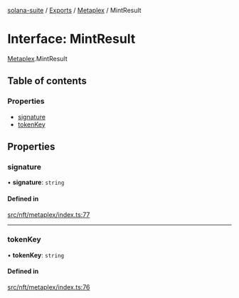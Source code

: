 [solana-suite](../README.md) / [Exports](../modules.md) / [Metaplex](../modules/Metaplex.md) / MintResult

# Interface: MintResult

[Metaplex](../modules/Metaplex.md).MintResult

## Table of contents

### Properties

- [signature](Metaplex.MintResult.md#signature)
- [tokenKey](Metaplex.MintResult.md#tokenkey)

## Properties

### signature

• **signature**: `string`

#### Defined in

[src/nft/metaplex/index.ts:77](https://github.com/fukaoi/solana-suite/blob/c7cf758/src/nft/metaplex/index.ts#L77)

___

### tokenKey

• **tokenKey**: `string`

#### Defined in

[src/nft/metaplex/index.ts:76](https://github.com/fukaoi/solana-suite/blob/c7cf758/src/nft/metaplex/index.ts#L76)
